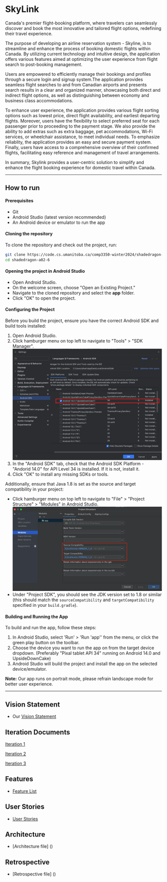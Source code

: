 # SkyLink
Canada's premier flight-booking platform, where travelers can seamlessly discover and book the most innovative and tailored flight options, redefining their travel experience.

The purpose of developing an airline reservation system - Skyline, is to streamline and enhance the process of booking domestic flights within Canada. By utilizing current technology and intuitive design, the application offers various features aimed at optimizing the user experience from flight search to post-booking management.

Users are empowered to efficiently manage their bookings and profiles through a secure login and signup system.The application provides seamless flight searches to and from Canadian airports and presents search results in a clear and organized manner, showcasing both direct and indirect flight options, as well as distinguishing between economy and business class accommodations.

To enhance user experience, the application provides various flight sorting options such as lowest price, direct flight availability, and earliest departing flights. Moreover, users have the flexibility to select preferred seat for each passenger prior to proceeding to the payment stage. We also provide the ability to add extras such as extra baggage, pet accommodations, Wi-Fi services, or wheelchair assistance, to meet individual needs. To emphasize reliablity, the application provides an easy and secure payment system. Finally, users have access to a comprehensive overview of their confirmed flights, facilitating easy reference and management of travel arrangements.

In summary, Skylink provides a user-centric solution to simplify and enhance the flight booking experience for domestic travel within Canada.


---

## How to run

#### Prerequisites
- Git
- Android Studio (latest version recommended)
- An Android device or emulator to run the app

#### Cloning the repository
To clone the repository and check out the project, run:

```bash
git clone https://code.cs.umanitoba.ca/comp3350-winter2024/shadedragon-a02-6.git
cd shadedragon-a02-6
```

#### Opening the project in Android Studio
- Open Android Studio.
- On the welcome screen, choose "Open an Existing Project."
- Navigate to the cloned repository and select the **app** folder.
- Click "OK" to open the project.

#### Configuring the Project
Before you build the project, ensure you have the correct Android SDK and build tools installed:

1. Open Android Studio.
2. Click hamburger menu on top left to navigate to "Tools" > "SDK Manager".
![sdk](/docs/sdk.png)
3. In the "Android SDK" tab, check that the Android SDK Platform - "Andorid 14.0" for API Level 34 is installed. If it is not, install it.
4. Click "OK" to install any missing SDKs or tools.

Additionally, ensure that Java 1.8 is set as the source and target compatibility in your project:

- Click hamburger menu on top left to navigate to "File" > "Project Structure" > "Modules" in Android Studio.
![Java Version](/docs/java.png)
- Under "Project SDK", you should see the JDK version set to 1.8 or similar (this should match the `sourceCompatibility` and `targetCompatibility` specified in your `build.gradle`).


#### Building and Running the App
To build and run the app, follow these steps:

1. In Android Studio, select 'Run' > 'Run 'app'' from the menu, or click the green play button on the toolbar.
2. Choose the device you want to run the app on from the target device dropdown. (Preferably "Pixal tablet API 34" running on Android 14.0 and UpsideDownCake)
3. Android Studio will build the project and install the app on the selected device/emulator.

**Note:** Our app runs on portrait mode, please refrain landscape mode for better user experience.

---


## Vision Statement
- Our [Vision Statement](https://code.cs.umanitoba.ca/comp3350-winter2024/shadedragon-a02-6/-/blob/main/docs/VisionStatement.md)

## Iteration Documents

[Iteration 1](https://code.cs.umanitoba.ca/comp3350-winter2024/shadedragon-a02-6/-/blob/main/docs/Iteration%201.md?ref_type=heads)

[Iteration 2](https://code.cs.umanitoba.ca/comp3350-winter2024/shadedragon-a02-6/-/blob/main/docs/Iteration%202.md?ref_type=heads)

[Iteration 3](https://code.cs.umanitoba.ca/comp3350-winter2024/shadedragon-a02-6/-/blob/main/docs/Iteration%203.md?ref_type=heads)


## Features
- [Feature List](https://code.cs.umanitoba.ca/comp3350-winter2024/shadedragon-a02-6/-/issues/?sort=created_date&state=all&label_name%5B%5D=Feature&milestone_title=Iteration%201&milestone_title=Iteration%202&milestone_title=Iteration%203&first_page_size=20)


## User Stories
- [User Stories](https://code.cs.umanitoba.ca/comp3350-winter2024/shadedragon-a02-6/-/issues/?sort=created_date&state=all&label_name%5B%5D=User%20Story&milestone_title=Iteration%201&milestone_title=Iteration%202&milestone_title=Iteration%203&first_page_size=20)

## Architecture
- [Architecture file] ()

## Retrospective
- [Retrospective file] ()